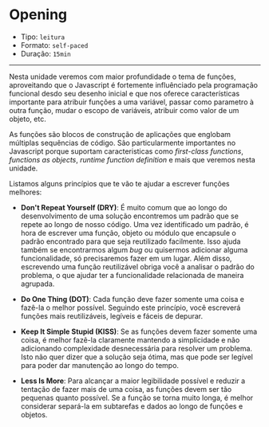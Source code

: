 # Opening

* Tipo: `leitura`
* Formato: `self-paced`
* Duração: `15min`

***

Nesta unidade veremos com maior profundidade o tema de funções, aproveitando que
o Javascript é fortemente influênciado pela programação funcional desdo seu
desenho inicial e que nos oferece características importante para atribuir
funções a uma variável, passar como parametro à outra função, mudar o escopo de
variáveis, atribuir como valor de um objeto, etc.

As funções são blocos de construção de aplicações que englobam múltiplas
sequências de código. São particularmente importantes no Javascript porque
suportam caracteristicas como _first-class functions_, _functions as objects_,
_runtime function definition_ e mais que veremos nesta unidade.

Listamos alguns princípios que te vão te ajudar a escrever funções melhores:

* **Don't Repeat Yourself (DRY)**: É muito comum que ao longo do desenvolvimento
  de uma solução encontremos um padrão que se repete ao longo de nosso código.
  Uma vez identificado um padrão, é hora de escrever uma função, objeto ou
  módulo que encapsule o padrão encontrado para que seja reutilizado facilmente.
  Isso ajuda também se encontrarmos algum _bug_ ou quisermos adicionar alguma
  funcionalidade, só precisaremos fazer em um lugar. Além disso, escrevendo uma
  função reutilizável obriga você a analisar o padrão do problema, o que ajudar
  ter a funcionalidade relacionada de maneira agrupada.

* **Do One Thing (DOT)**: Cada função deve fazer somente uma coisa e fazê-la o
  melhor possível. Seguindo este princípio, você escreverá funções mais
  reutilizáveis, legíveis e fáceis de depurar.

* **Keep It Simple Stupid (KISS)**: Se as funções devem fazer somente uma coisa,
  é melhor fazê-la claramente mantendo a simplicidade e não adicionando
  complexidade desnecessária para resolver um problema. Isto não quer dizer que
  a solução seja ótima, mas que pode ser legível para poder dar manutenção ao
  longo do tempo.

* **Less Is More**: Para alcançar a maior legibilidade possível e reduzir a
  tentação de fazer mais de uma coisa, as funções devem ser tão pequenas quanto
  possível. Se a função se torna muito longa, é melhor considerar separá-la em
  subtarefas e dados ao longo de funções e objetos.
